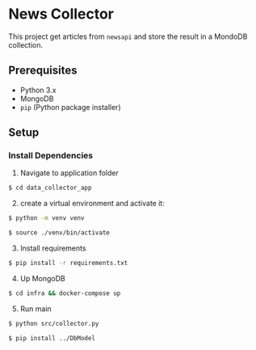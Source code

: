 # News Collector

This project get articles from `newsapi` and store the result in a MondoDB collection.

## Prerequisites

- Python 3.x
- MongoDB
- `pip` (Python package installer)

## Setup

### Install Dependencies
1. Navigate to application folder
```bash
$ cd data_collector_app
```

2. create a virtual environment and activate it:

```bash
$ python -m venv venv
```

```bash
$ source ./venv/bin/activate
```

3. Install requirements

```bash
$ pip install -r requirements.txt
```
4. Up MongoDB

```bash
$ cd infra && docker-compose up
```

5. Run main

```bash
$ python src/collector.py
```

```bash
$ pip install ../DbModel
```
